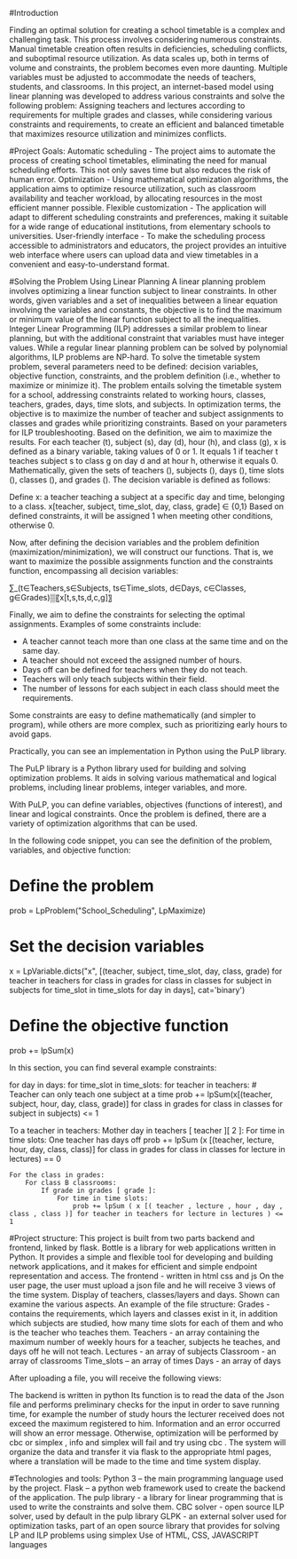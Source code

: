 #Introduction

Finding an optimal solution for creating a school timetable is a complex and challenging task. This process involves considering numerous constraints. Manual timetable creation often results in deficiencies, scheduling conflicts, and suboptimal resource utilization. As data scales up, both in terms of volume and constraints, the problem becomes even more daunting. Multiple variables must be adjusted to accommodate the needs of teachers, students, and classrooms.
In this project, an internet-based model using linear planning was developed to address various constraints and solve the following problem:
Assigning teachers and lectures according to requirements for multiple grades and classes, while considering various constraints and requirements, to create an efficient and balanced timetable that maximizes resource utilization and minimizes conflicts.


#Project Goals:
Automatic scheduling - The project aims to automate the process of creating school timetables, eliminating the need for manual scheduling efforts. This not only saves time but also reduces the risk of human error.
Optimization - Using mathematical optimization algorithms, the application aims to optimize resource utilization, such as classroom availability and teacher workload, by allocating resources in the most efficient manner possible.
Flexible customization - The application will adapt to different scheduling constraints and preferences, making it suitable for a wide range of educational institutions, from elementary schools to universities.
User-friendly interface - To make the scheduling process accessible to administrators and educators, the project provides an intuitive web interface where users can upload data and view timetables in a convenient and easy-to-understand format.


#Solving the Problem Using Linear Planning
A linear planning problem involves optimizing a linear function subject to linear constraints. In other words, given variables and a set of inequalities between a linear equation involving the variables and constants, the objective is to find the maximum or minimum value of the linear function subject to all the inequalities.
Integer Linear Programming (ILP) addresses a similar problem to linear planning, but with the additional constraint that variables must have integer values. While a regular linear planning problem can be solved by polynomial algorithms, ILP problems are NP-hard.
To solve the timetable system problem, several parameters need to be defined: decision variables, objective function, constraints, and the problem definition (i.e., whether to maximize or minimize it).
The problem entails solving the timetable system for a school, addressing constraints related to working hours, classes, teachers, grades, days, time slots, and subjects. In optimization terms, the objective is to maximize the number of teacher and subject assignments to classes and grades while prioritizing constraints.
Based on your parameters for ILP troubleshooting.
Based on the definition, we aim to maximize the results.
For each teacher (t), subject (s), day (d), hour (h), and class (g), x is defined as a binary variable, taking values of 0 or 1. It equals 1 if teacher t teaches subject s to class g on day d and at hour h, otherwise it equals 0.
Mathematically, given the sets of teachers (), subjects (), days (), time slots (), classes (), and grades ().
The decision variable is defined as follows:

Define x: a teacher teaching a subject at a specific day and time, belonging to a class.
x[teacher, subject, time_slot, day, class, grade] ∈ {0,1}
Based on defined constraints, it will be assigned 1 when meeting other conditions, otherwise 0.

Now, after defining the decision variables and the problem definition (maximization/minimization), we will construct our functions. That is, we want to maximize the possible assignments function and the constraints function, encompassing all decision variables:

∑_(t∈Teachers,s∈Subjects, ts∈Time_slots, d∈Days, c∈Classes, g∈Grades)▒〖x[t,s,ts,d,c,g]〗


Finally, we aim to define the constraints for selecting the optimal assignments.
Examples of some constraints include:
- A teacher cannot teach more than one class at the same time and on the same day.
- A teacher should not exceed the assigned number of hours.
- Days off can be defined for teachers when they do not teach.
- Teachers will only teach subjects within their field.
- The number of lessons for each subject in each class should meet the requirements.

Some constraints are easy to define mathematically (and simpler to program),
while others are more complex, such as prioritizing early hours to avoid gaps.

Practically, you can see an implementation in Python using the PuLP library.

The PuLP library is a Python library used for building and solving optimization problems. It aids in solving various mathematical and logical problems, including linear problems, integer variables, and more.

With PuLP, you can define variables, objectives (functions of interest), and linear and logical constraints. Once the problem is defined, there are a variety of optimization algorithms that can be used.

In the following code snippet, you can see the definition of the problem, variables, and objective function:

# Define the problem
prob = LpProblem("School_Scheduling", LpMaximize)

# Set the decision variables
x = LpVariable.dicts("x", [(teacher, subject, time_slot, day, class, grade) for teacher in teachers for class in grades for class in classes for subject in subjects for time_slot in time_slots for day in days], cat='binary')

# Define the objective function
prob += lpSum(x)

In this section, you can find several example constraints:

for day in days:
    for time_slot in time_slots:
        for teacher in teachers:
            # Teacher can only teach one subject at a time
            prob += lpSum(x[(teacher, subject, hour, day, class, grade)] for class in grades for class in classes for subject in subjects) <= 1


To a teacher in teachers:
    Mother day in teachers [ teacher ][ 2 ]:
        For time in time slots:
            One teacher has days off
            prob += lpSum (x [(teacher, lecture, hour, day, class, class)] for class in grades for class in classes for lecture in lectures) == 0

    For the class in grades:
        For class B classrooms:
            If grade in grades [ grade ]:
                For time in time slots:
                    prob += lpSum ( x [( teacher , lecture , hour , day , class , class )] for teacher in teachers for lecture in lectures ) <= 1

#Project structure:
This project is built from two parts backend and frontend, linked by flask.
Bottle is a library for web applications written in Python. It provides a simple and flexible tool for developing and building network applications, and it makes for efficient and simple endpoint representation and access.
The frontend - written in html css and js
On the user page, the user must upload a json file and he will receive 3 views of the time system. Display of teachers, classes/layers and days.
Shown can examine the various aspects.
An example of the file structure:
Grades - contains the requirements, which layers and classes exist in it, in addition which subjects are studied, how many time slots for each of them and who is the teacher who teaches them.
Teachers - an array containing the maximum number of weekly hours for a teacher, subjects he teaches, and days off he will not teach.
Lectures - an array of subjects
Classroom - an array of classrooms
Time_slots – an array of times
Days - an array of days

After uploading a file, you will receive the following views:

The backend is written in python
Its function is to read the data of the Json file and performs preliminary checks for the input in order to save running time, for example the number of study hours the lecturer received does not exceed the maximum registered to him.
Information and an error occurred will show an error message.
Otherwise, optimization will be performed by cbc or simplex , info and simplex will fail and try using cbc .
The system will organize the data and transfer it via flask to the appropriate html pages, where a translation will be made to the time and time system display.

#Technologies and tools:
Python 3 – the main programming language used by the project.
Flask – a python web framework used to create the backend of the application.
The pulp library - a library for linear programming that is used to write the constraints and solve them.
CBC solver - open source ILP solver, used by default in the pulp library
GLPK - an external solver used for optimization tasks, part of an open source library that provides for solving LP and ILP problems using simplex
Use of HTML, CSS, JAVASCRIPT languages



